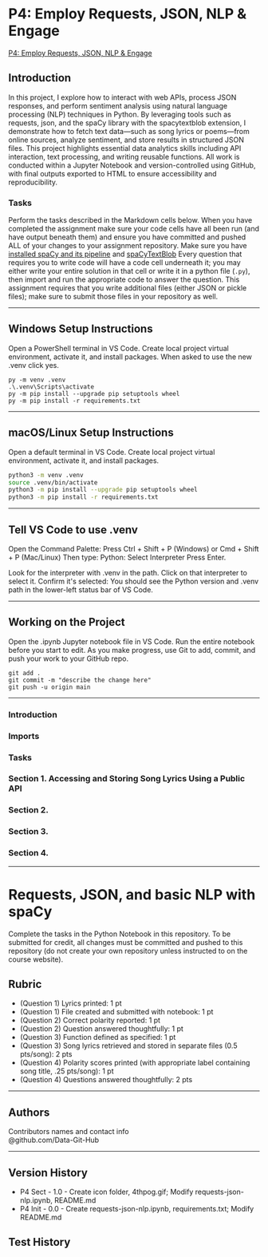# P4: Employ Requests, JSON, NLP & Engage

[P4: Employ Requests, JSON, NLP & Engage](https://github.com/Data-Git-Hub/JSON)

## Introduction
In this project, I explore how to interact with web APIs, process JSON responses, and perform sentiment analysis using natural language processing (NLP) techniques in Python. By leveraging tools such as requests, json, and the spaCy library with the spacytextblob extension, I demonstrate how to fetch text data—such as song lyrics or poems—from online sources, analyze sentiment, and store results in structured JSON files. This project highlights essential data analytics skills including API interaction, text processing, and writing reusable functions. All work is conducted within a Jupyter Notebook and version-controlled using GitHub, with final outputs exported to HTML to ensure accessibility and reproducibility.

### Tasks
Perform the tasks described in the Markdown cells below.  When you have completed the assignment make sure your code cells have all been run (and have output beneath them) and ensure you have committed and pushed ALL of your changes to your assignment repository.  Make sure you have [installed spaCy and its pipeline](https://spacy.io/usage#quickstart) and [spaCyTextBlob](https://spacy.io/universe/project/spacy-textblob)  Every question that requires you to write code will have a code cell underneath it; you may either write your entire solution in that cell or write it in a python file (`.py`), then import and run the appropriate code to answer the question.  This assignment requires that you write additional files (either JSON or pickle files); make sure to submit those files in your repository as well.

---

## Windows Setup Instructions

Open a PowerShell terminal in VS Code. 
Create local project virtual environment, activate it, and install packages. 
When asked to use the new .venv click yes. 

```shell
py -m venv .venv
.\.venv\Scripts\activate
py -m pip install --upgrade pip setuptools wheel
py -m pip install -r requirements.txt
```

---

## macOS/Linux Setup Instructions

Open a default terminal in VS Code. 
Create local project virtual environment, activate it, and install packages. 

```zsh
python3 -m venv .venv
source .venv/bin/activate
python3 -m pip install --upgrade pip setuptools wheel
python3 -m pip install -r requirements.txt
```

---

## Tell VS Code to use .venv

Open the Command Palette: Press Ctrl + Shift + P (Windows) or Cmd + Shift + P (Mac/Linux)
Then type: Python: Select Interpreter
Press Enter.

Look for the interpreter with .venv in the path.
Click on that interpreter to select it.
Confirm it's selected: You should see the Python version and .venv path in the lower-left status bar of VS Code.

---

## Working on the Project

Open the .ipynb Jupyter notebook file in VS Code. 
Run the entire notebook before you start to edit. 
As you make progress, use Git to add, commit, and push your work to your GitHub repo.

```shell
git add .
git commit -m "describe the change here"
git push -u origin main
```

---

### Introduction

### Imports

### Tasks

### Section 1. Accessing and Storing Song Lyrics Using a Public API

### Section 2. 

### Section 3. 

### Section 4. 

---

# Requests, JSON, and basic NLP with spaCy

Complete the tasks in the Python Notebook in this repository.
To be submitted for credit, all changes must be committed and pushed to this repository (do not create your own repository unless instructed to on the course website).

## Rubric

* (Question 1) Lyrics printed: 1 pt
* (Question 1) File created and submitted with notebook: 1 pt
* (Question 2) Correct polarity reported: 1 pt
* (Question 2) Question answered thoughtfully: 1 pt
* (Question 3) Function defined as specified: 1 pt
* (Question 3) Song lyrics retrieved and stored in separate files (0.5 pts/song): 2 pts
* (Question 4) Polarity scores printed (with appropriate label containing song title, .25 pts/song): 1 pt
* (Question 4) Questions answered thoughtfully: 2 pts

---

## Authors

Contributors names and contact info <br>
@github.com/Data-Git-Hub <br>

---

## Version History
- P4 Sect - 1.0 - Create icon folder, 4thpog.gif; Modify requests-json-nlp.ipynb, README.md
- P4 Init - 0.0 - Create requests-json-nlp.ipynb, requirements.txt; Modify README.md
## Test History